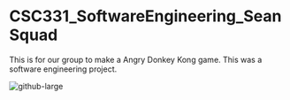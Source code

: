# CSC331_SoftwareEngineering_SeanSquad
This is for our group to make a Angry Donkey Kong game.
This was a software engineering project.

![github-large](https://github.com/megatechbuddy/CSC331_SoftwareEngineering_SeanSquad/blob/master/misc.%20images/I%20won.png)
